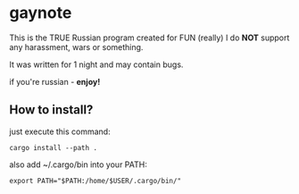 # gaynote

This is the TRUE Russian program created for FUN (really)
I do **NOT** support any harassment, wars or something.

It was written for 1 night and may contain bugs.

if you're russian - **enjoy!**

## How to install?

just execute this command:

```cargo install --path .```

also add ~/.cargo/bin into your PATH:

```export PATH="$PATH:/home/$USER/.cargo/bin/"```
